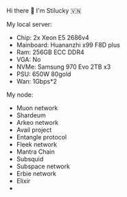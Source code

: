 Hi there 👋 I'm Stilucky 🇻🇳                 
                                                               
My local server:                       
- Chip: 2x Xeon E5 2686v4                     
- Mainboard: Huananzhi x99 F8D plus       
- Ram: 256GB ECC DDR4      
- VGA: No     
- NVMe: Samsung 970 Evo 2TB x3   
- PSU: 650W 80gold
- Wan: 1Gbps*2    
   
My node: 
 
- Muon network
- Shardeum
- Arkeo network
- Avail project
- Entangle protocol
- Fleek network
- Mantra Chain
- Subsquid 
- Subspace network
- Erbie network
- Elixir
- 

